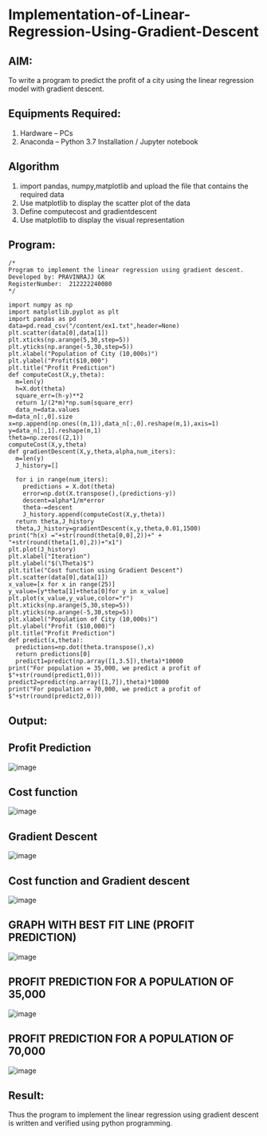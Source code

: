 # Implementation-of-Linear-Regression-Using-Gradient-Descent

## AIM:
To write a program to predict the profit of a city using the linear regression model with gradient descent.

## Equipments Required:
1. Hardware – PCs
2. Anaconda – Python 3.7 Installation / Jupyter notebook

## Algorithm
1. import pandas, numpy,matplotlib and upload the file that contains the required data
2. Use matplotlib to display the scatter plot of the data
3. Define computecost and gradientdescent
4. Use matplotlib to display the visual representation

## Program:
```
/*
Program to implement the linear regression using gradient descent.
Developed by: PRAVINRAJJ GK
RegisterNumber:  212222240080
*/

import numpy as np
import matplotlib.pyplot as plt
import pandas as pd
data=pd.read_csv("/content/ex1.txt",header=None)
plt.scatter(data[0],data[1])
plt.xticks(np.arange(5,30,step=5))
plt.yticks(np.arange(-5,30,step=5))
plt.xlabel("Population of City (10,000s)")
plt.ylabel("Profit($10,000")
plt.title("Profit Prediction")
def computeCost(X,y,theta):
  m=len(y)
  h=X.dot(theta)
  square_err=(h-y)**2
  return 1/(2*m)*np.sum(square_err)
  data_n=data.values
m=data_n[:,0].size
x=np.append(np.ones((m,1)),data_n[:,0].reshape(m,1),axis=1)
y=data_n[:,1].reshape(m,1)
theta=np.zeros((2,1))
computeCost(X,y,theta)
def gradientDescent(X,y,theta,alpha,num_iters):
  m=len(y)
  J_history=[]

  for i in range(num_iters):
    predictions = X.dot(theta)
    error=np.dot(X.transpose(),(predictions-y))
    descent=alpha*1/m*error
    theta-=descent
    J_history.append(computeCost(X,y,theta))
  return theta,J_history 
  theta,J_history=gradientDescent(x,y,theta,0.01,1500)
print("h(x) ="+str(round(theta[0,0],2))+" + "+str(round(theta[1,0],2))+"x1")
plt.plot(J_history)
plt.xlabel("Iteration")
plt.ylabel("$(\Theta)$")
plt.title("Cost function using Gradient Descent")
plt.scatter(data[0],data[1])
x_value=[x for x in range(25)]
y_value=[y*theta[1]+theta[0]for y in x_value]
plt.plot(x_value,y_value,color="r")
plt.xticks(np.arange(5,30,step=5))
plt.yticks(np.arange(-5,30,step=5))
plt.xlabel("Population of City (10,000s)")
plt.ylabel("Profit ($10,000)")
plt.title("Profit Prediction")
def predict(x,theta):
  predictions=np.dot(theta.transpose(),x)
  return predictions[0]
  predict1=predict(np.array([1,3.5]),theta)*10000
print("For population = 35,000, we predict a profit of $"+str(round(predict1,0)))
predict2=predict(np.array([1,7]),theta)*10000
print("For population = 70,000, we predict a profit of $"+str(round(predict2,0)))
```

## Output:
## Profit Prediction
![image](https://user-images.githubusercontent.com/117917674/229184416-0d4fdbb2-ab96-4e42-8159-432674ccbdd3.png)
## Cost function
![image](https://user-images.githubusercontent.com/117917674/229984055-5d111f4d-6b8a-4c39-b044-515da4bb6a92.png)

## Gradient Descent
![image](https://user-images.githubusercontent.com/117917674/229984103-1acc5b9c-3776-44a4-af10-5e82b6398593.png)

## Cost function and Gradient descent
![image](https://user-images.githubusercontent.com/117917674/229184436-60602c8e-8be7-4046-93dc-e6810ebef421.png)
## GRAPH WITH BEST FIT LINE (PROFIT PREDICTION)
![image](https://user-images.githubusercontent.com/117917674/229184450-c17a2baf-f715-4e57-8324-d58a74b3672e.png)
## PROFIT PREDICTION FOR A POPULATION OF 35,000
![image](https://user-images.githubusercontent.com/117917674/229984420-474fe98f-313d-48e3-84c6-7a30f7f3a5de.png)
## PROFIT PREDICTION FOR A POPULATION OF 70,000
![image](https://user-images.githubusercontent.com/117917674/229984460-4ac6e988-91b9-40f3-b8ce-f3cdf3ac3ff3.png)

## Result:
Thus the program to implement the linear regression using gradient descent is written and verified using python programming.
